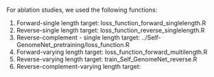 For ablation studies, we used the following functions:

1. Forward-single length target: loss_function_forward_singlelength.R
2. Reverse-single length target: loss_function_reverse_singlelength.R
3. Reverse-complement - single length target: ../Self-GenomeNet_pretraining/loss_function.R
4. Forward-varying length target: loss_function_forward_multilength.R
5. Reverse-varying length target: train_Self_GenomeNet_reverse.R
6. Reverse-complement-varying length target: 
